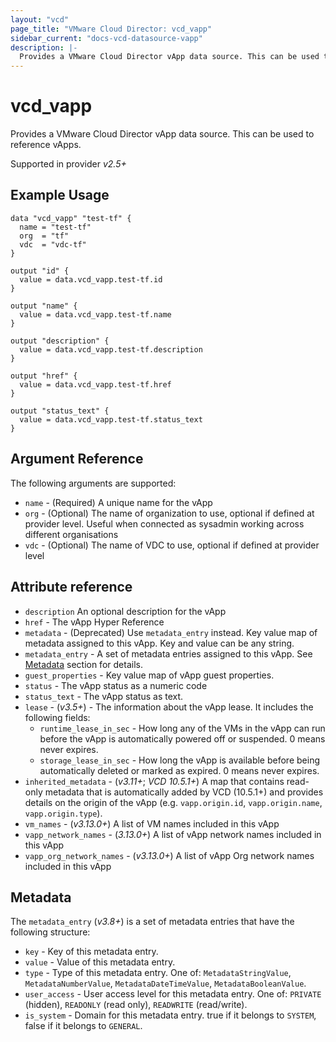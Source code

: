 ```yaml
---
layout: "vcd"
page_title: "VMware Cloud Director: vcd_vapp"
sidebar_current: "docs-vcd-datasource-vapp"
description: |-
  Provides a VMware Cloud Director vApp data source. This can be used to reference vApps.
---
```


# vcd\_vapp

Provides a VMware Cloud Director vApp data source. This can be used to reference vApps.

Supported in provider *v2.5+*

## Example Usage


```hcl
data "vcd_vapp" "test-tf" {
  name = "test-tf"
  org  = "tf"
  vdc  = "vdc-tf"
}

output "id" {
  value = data.vcd_vapp.test-tf.id
}

output "name" {
  value = data.vcd_vapp.test-tf.name
}

output "description" {
  value = data.vcd_vapp.test-tf.description
}

output "href" {
  value = data.vcd_vapp.test-tf.href
}

output "status_text" {
  value = data.vcd_vapp.test-tf.status_text
}
```

## Argument Reference

The following arguments are supported:

* `name` - (Required) A unique name for the vApp
* `org` - (Optional) The name of organization to use, optional if defined at provider level. Useful when connected as sysadmin working across different organisations
* `vdc` - (Optional) The name of VDC to use, optional if defined at provider level

## Attribute reference

* `description` An optional description for the vApp
* `href` - The vApp Hyper Reference
* `metadata` - (Deprecated) Use `metadata_entry` instead. Key value map of metadata assigned to this vApp. Key and value can be any string. 
* `metadata_entry` - A set of metadata entries assigned to this vApp. See [Metadata](#metadata) section for details.
* `guest_properties` -  Key value map of vApp guest properties.
* `status` -  The vApp status as a numeric code
* `status_text` -  The vApp status as text.
* `lease` - (*v3.5+*) - The information about the vApp lease. It includes the following fields:
  * `runtime_lease_in_sec` - How long any of the VMs in the vApp can run before the vApp is automatically powered off or suspended. 0 means never expires.
  * `storage_lease_in_sec` - How long the vApp is available before being automatically deleted or marked as expired. 0 means never expires.
* `inherited_metadata` - (*v3.11+*; *VCD 10.5.1+*) A map that contains read-only metadata that is automatically added by VCD (10.5.1+) and provides
  details on the origin of the vApp (e.g. `vapp.origin.id`, `vapp.origin.name`, `vapp.origin.type`).
* `vm_names` - (*v3.13.0+*) A list of VM names included in this vApp
* `vapp_network_names` - (*3.13.0+*) A list of vApp network names included in this vApp
* `vapp_org_network_names` - (*v3.13.0+*) A list of vApp Org network names included in this vApp

<a id="metadata"></a>
## Metadata

The `metadata_entry` (*v3.8+*) is a set of metadata entries that have the following structure:

* `key` - Key of this metadata entry.
* `value` - Value of this metadata entry.
* `type` - Type of this metadata entry. One of: `MetadataStringValue`, `MetadataNumberValue`, `MetadataDateTimeValue`, `MetadataBooleanValue`.
* `user_access` - User access level for this metadata entry. One of: `PRIVATE` (hidden), `READONLY` (read only), `READWRITE` (read/write).
* `is_system` - Domain for this metadata entry. true if it belongs to `SYSTEM`, false if it belongs to `GENERAL`.
